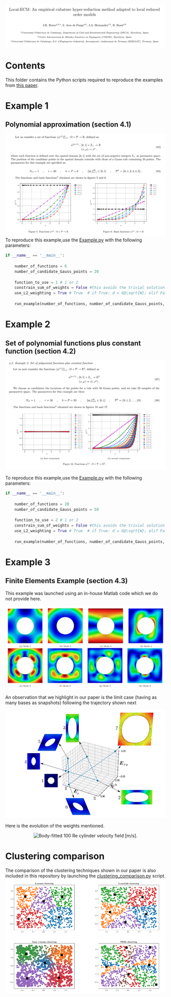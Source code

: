 ![Alt Text](README_data/Paper_screnshot.png)

# Contents
This folder contains the Python scripts required to reproduce the examples from [this paper](https://www.youtube.com/watch?v=dQw4w9WgXcQ).

# Example 1
## Polynomial approximation (section 4.1)
![Alt Text](README_data/Example1.png)
To reproduce this example,use the [Example.py](Example.py) with the following parameters:


```python
if __name__ == '__main__':

    number_of_functions = 6
    number_of_candidate_Gauss_points = 20

    function_to_use = 1 # 1 or 2
    constrain_sum_of_weights = False #this avoids the trivial solution
    use_L2_weighting = True # True  # if True: d = G@\sqrt{W}; elif False: d = G@W

    run_example(number_of_functions, number_of_candidate_Gauss_points, function_to_use, constrain_sum_of_weights, use_L2_weighting)
```


# Example 2
##  Set of polynomial functions plus constant function (section 4.2)
![Alt Text](README_data/Example2.png)

To reproduce this example,use the [Example.py](Example.py) with the following parameters:
```python
if __name__ == '__main__':

    number_of_functions = 20
    number_of_candidate_Gauss_points = 50

    function_to_use = 2 # 1 or 2
    constrain_sum_of_weights = False #this avoids the trivial solution
    use_L2_weighting = True # True  # if True: d = G@\sqrt{W}; elif False: d = G@W

    run_example(number_of_functions, number_of_candidate_Gauss_points, function_to_use, constrain_sum_of_weights, use_L2_weighting)
```

# Example 3
## Finite Elements Example (section 4.3)
This example was launched using an in-house Matlab code which we do not provide here.

![Alt Text](README_data/Modes.png)

An observation that we highlight in our paper is the limit case (having as many bases as snapshots) following the trajectory shown next

![Alt Text](README_data/TrainingTrajectory.png)


Here is the evolution of the weights mentioned. 

<p align="center">
  <img src="https://github.com/Rbravo555/localECM/blob/main/README_data/LimitCaseTransition.gif" alt="Body-fitted 100 Re cylinder velocity field [m/s]." style="width: 800px;"/>
</p>


# Clustering comparison
The comparison of the clustering techniques shown in our paper is also included in this repository by launching the [clustering_comparison.py](clustering_comparison.py) script.
![Alt Text](README_data/clustering_techniques.png)




